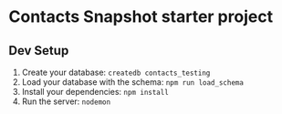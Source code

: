 # Contacts Snapshot starter project

## Dev Setup

1. Create your database: `createdb contacts_testing`
1. Load your database with the schema: `npm run load_schema`
1. Install your dependencies: `npm install`
1. Run the server: `nodemon`
